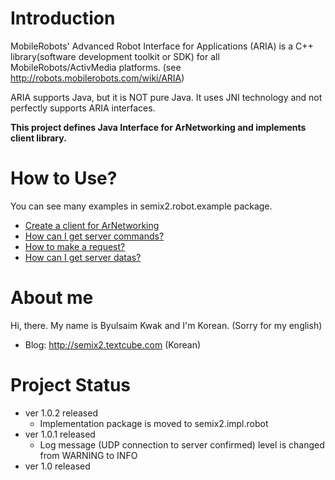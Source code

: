 # Introduction #

MobileRobots' Advanced Robot Interface for Applications (ARIA) is a C++ library(software development toolkit or SDK) for all MobileRobots/ActivMedia platforms. (see http://robots.mobilerobots.com/wiki/ARIA)

ARIA supports Java, but it is NOT pure Java. It uses JNI technology and not perfectly supports ARIA interfaces.

**This project defines Java Interface for ArNetworking and implements client library.**

# How to Use? #

You can see many examples in semix2.robot.example package.
  * [Create a client for ArNetworking](CreateClient.md)
  * [How can I get server commands?](GetCommand.md)
  * [How to make a request?](MakeRequest.md)
  * [How can I get server datas?](ReceiveData.md)

# About me #

Hi, there. My name is Byulsaim Kwak and I'm Korean. (Sorry for my english)
  * Blog: http://semix2.textcube.com (Korean)

# Project Status #

  * ver 1.0.2 released
    * Implementation package is moved to semix2.impl.robot
  * ver 1.0.1 released
    * Log message (UDP connection to server confirmed) level is changed from WARNING to INFO
  * ver 1.0 released
